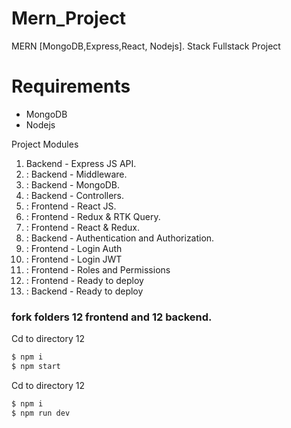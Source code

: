 # Mern_Project
MERN  [MongoDB,Express,React, Nodejs]. Stack Fullstack Project

# Requirements
- MongoDB
- Nodejs

Project Modules

1.  Backend - Express JS API.
2. : Backend - Middleware.
3. : Backend - MongoDB.
4. : Backend - Controllers.
5. : Frontend - React JS.
6. : Frontend - Redux & RTK Query.
7. : Frontend - React & Redux.
8. : Backend - Authentication and Authorization.
9. : Frontend - Login Auth
10. : Frontend - Login JWT
11. : Frontend - Roles and Permissions
12. : Frontend - Ready to deploy
12. : Backend - Ready to deploy

###  fork folders 12 frontend and 12 backend.

Cd to directory 12

```sh
$ npm i
$ npm start
```


Cd to directory 12

```sh
$ npm i
$ npm run dev
```